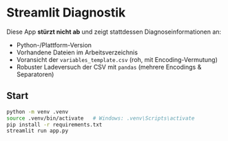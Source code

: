 # Streamlit Diagnostik

Diese App **stürzt nicht ab** und zeigt stattdessen Diagnoseinformationen an:

- Python-/Plattform-Version
- Vorhandene Dateien im Arbeitsverzeichnis
- Voransicht der `variables_template.csv` (roh, mit Encoding-Vermutung)
- Robuster Ladeversuch der CSV mit `pandas` (mehrere Encodings & Separatoren)

## Start
```bash
python -m venv .venv
source .venv/bin/activate   # Windows: .venv\Scripts\activate
pip install -r requirements.txt
streamlit run app.py
```
